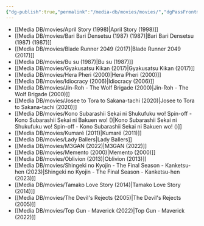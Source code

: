 ```yaml
---
{"dg-publish":true,"permalink":"/media-db/movies/movies/","dgPassFrontmatter":true,"noteIcon":"1","created":"2023-12-10T09:58:56.823+05:30","updated":"2023-12-10T20:47:03.533+05:30"}
---
```



- [[Media DB/movies/April Story (1998)\|April Story (1998)]]
- [[Media DB/movies/Bari Bari Densetsu (1987) (1987)\|Bari Bari Densetsu (1987) (1987)]]
- [[Media DB/movies/Blade Runner 2049 (2017)\|Blade Runner 2049 (2017)]]
- [[Media DB/movies/Bu su (1987)\|Bu su (1987)]]
- [[Media DB/movies/Gyakusatsu Kikan (2017)\|Gyakusatsu Kikan (2017)]]
- [[Media DB/movies/Hera Pheri (2000)\|Hera Pheri (2000)]]
- [[Media DB/movies/Idiocracy (2006)\|Idiocracy (2006)]]
- [[Media DB/movies/Jin-Roh - The Wolf Brigade (2000)\|Jin-Roh - The Wolf Brigade (2000)]]
- [[Media DB/movies/Josee to Tora to Sakana-tachi (2020)\|Josee to Tora to Sakana-tachi (2020)]]
- [[Media DB/movies/Kono Subarashii Sekai ni Shukufuku wo! Spin-off - Kono Subarashii Sekai ni Bakuen wo! ()\|Kono Subarashii Sekai ni Shukufuku wo! Spin-off - Kono Subarashii Sekai ni Bakuen wo! ()]]
- [[Media DB/movies/Kumaré (2011)\|Kumaré (2011)]]
- [[Media DB/movies/Lady Ballers\|Lady Ballers]]
- [[Media DB/movies/M3GAN (2022)\|M3GAN (2022)]]
- [[Media DB/movies/Memento (2000)\|Memento (2000)]]
- [[Media DB/movies/Oblivion (2013)\|Oblivion (2013)]]
- [[Media DB/movies/Shingeki no Kyojin - The Final Season - Kanketsu-hen (2023)\|Shingeki no Kyojin - The Final Season - Kanketsu-hen (2023)]]
- [[Media DB/movies/Tamako Love Story (2014)\|Tamako Love Story (2014)]]
- [[Media DB/movies/The Devil's Rejects (2005)\|The Devil's Rejects (2005)]]
- [[Media DB/movies/Top Gun - Maverick (2022)\|Top Gun - Maverick (2022)]]

